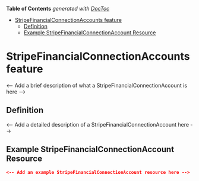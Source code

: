 <!-- START doctoc generated TOC please keep comment here to allow auto update -->
<!-- DON'T EDIT THIS SECTION, INSTEAD RE-RUN doctoc TO UPDATE -->

**Table of Contents** _generated with [DocToc](https://github.com/thlorenz/doctoc)_

- [StripeFinancialConnectionAccounts feature](#stripefinancialconnectionaccounts-feature)
  - [Definition](#definition)
  - [Example StripeFinancialConnectionAccount Resource](#example-stripefinancialconnectionaccount-resource)

<!-- END doctoc generated TOC please keep comment here to allow auto update -->

# StripeFinancialConnectionAccounts feature

<-- Add a brief description of what a StripeFinancialConnectionAccount is here -->

## Definition

<-- Add a detailed description of a StripeFinancialConnectionAccount here -->

## Example StripeFinancialConnectionAccount Resource

```json
<-- Add an example StripeFinancialConnectionAccount resource here -->
```
